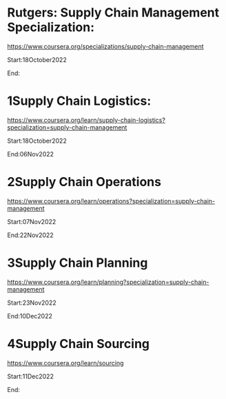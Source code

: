 # Rutgers: Supply Chain Management Specialization:

https://www.coursera.org/specializations/supply-chain-management

Start:18October2022

End:

# 1Supply Chain Logistics:

https://www.coursera.org/learn/supply-chain-logistics?specialization=supply-chain-management

Start:18October2022

End:06Nov2022

# 2Supply Chain Operations

https://www.coursera.org/learn/operations?specialization=supply-chain-management

Start:07Nov2022

End:22Nov2022

# 3Supply Chain Planning

https://www.coursera.org/learn/planning?specialization=supply-chain-management

Start:23Nov2022

End:10Dec2022

# 4Supply Chain Sourcing

https://www.coursera.org/learn/sourcing

Start:11Dec2022

End:


